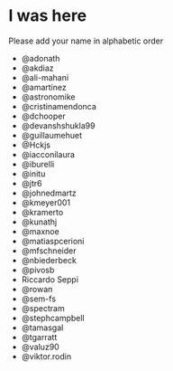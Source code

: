 # I was here

Please add your name in alphabetic order


* @adonath
* @akdiaz
* @ali-mahani 
* @amartinez
* @astronomike
* @cristinamendonca
* @dchooper
* @devanshshukla99
* @guillaumehuet
* @Hckjs
* @iacconilaura
* @iburelli
* @initu
* @jtr6
* @johnedmartz
* @kmeyer001
* @kramerto
* @kunathj
* @maxnoe
* @matiaspcerioni
* @mfschneider
* @nbiederbeck
* @pivosb 
* Riccardo Seppi
* @rowan
* @sem-fs
* @spectram
* @stephcampbell 
* @tamasgal
* @tgarratt
* @valuz90
* @viktor.rodin

